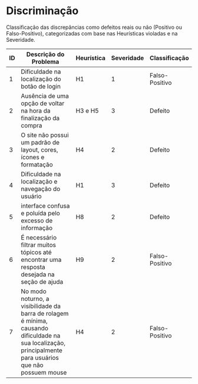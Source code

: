 # Discriminação
Classificação das discrepâncias como defeitos reais ou não (Positivo ou Falso-Positivo), categorizadas com base nas Heurísticas violadas e na Severidade.

| ID | Descrição do Problema | Heurística | Severidade | Classificação |
|-------------|-------------|-------------|-------------|-------------|
| 1 | Dificuldade na localização do botão de login | H1 | 1 | Falso-Positivo |
| 2 | Ausência de uma opção de voltar na hora da finalização da compra | H3 e H5 | 3 | Defeito |
| 3 | O site não possui um padrão de layout, cores, ícones e formatação | H4 | 2 | Defeito |
| 4 | Dificuldade na localização e navegação do usuário | H1 | 3 | Defeito |
| 5 | interface confusa e poluída pelo excesso de informação | H8 | 2 | Defeito |
| 6 | É necessário filtrar muitos tópicos até encontrar uma resposta desejada na seção de ajuda | H9 | 2 | Falso-Positivo |
| 7 | No modo noturno, a visibilidade da barra de rolagem é mínima, causando dificuldade na sua localização, principalmente para usuários que não possuem mouse | H4 | 2 | Falso-Positivo | 
